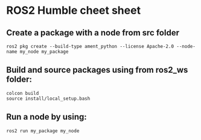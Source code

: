 # ROS2 Humble cheet sheet

## Create a package with a node from src folder
```
ros2 pkg create --build-type ament_python --license Apache-2.0 --node-name my_node my_package
```

## Build and source packages using from ros2_ws folder:
```
colcon build
source install/local_setup.bash
```

## Run a node by using:
```
ros2 run my_package my_node
```